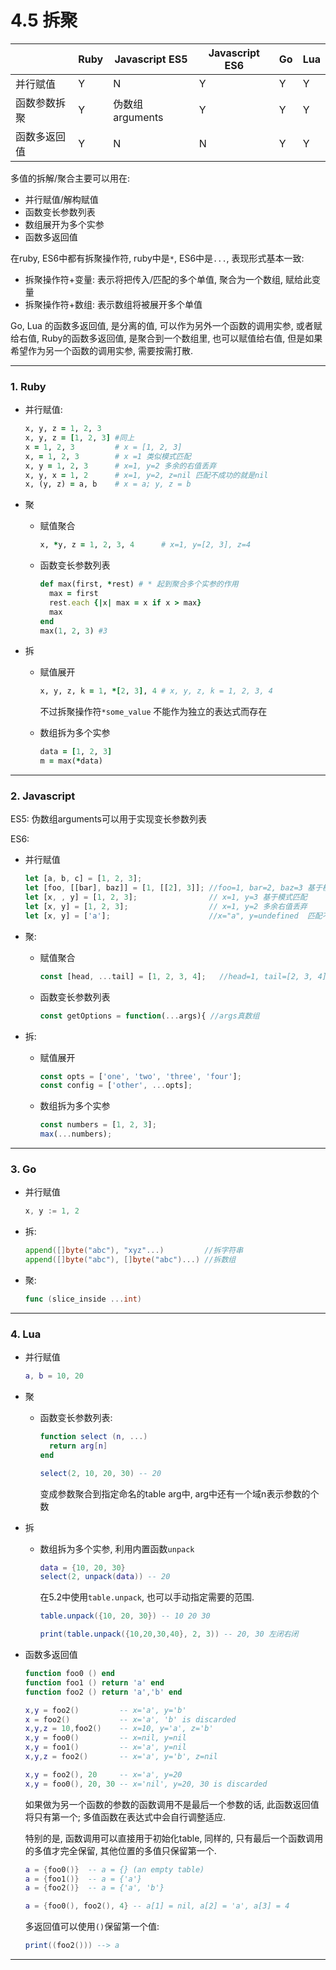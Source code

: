 # 4.5 拆聚

|              | Ruby | Javascript ES5  | Javascript ES6 | Go | Lua |
|--------------|------|-----------------|----------------|----|-----|
| 并行赋值     | Y    | N               | Y              | Y  | Y   |
| 函数参数拆聚 | Y    | 伪数组arguments | Y              | Y  | Y   |
| 函数多返回值 | Y    | N               | N              | Y  | Y   |

多值的拆解/聚合主要可以用在:

* 并行赋值/解构赋值
* 函数变长参数列表
* 数组展开为多个实参
* 函数多返回值

在ruby, ES6中都有拆聚操作符, ruby中是`*`, ES6中是`...`, 表现形式基本一致:

* 拆聚操作符+变量: 表示将把传入/匹配的多个单值, 聚合为一个数组, 赋给此变量
* 拆聚操作符+数组: 表示数组将被展开多个单值

Go, Lua 的函数多返回值, 是分离的值, 可以作为另外一个函数的调用实参, 或者赋给右值, Ruby的函数多返回值, 是聚合到一个数组里, 也可以赋值给右值, 但是如果希望作为另一个函数的调用实参, 需要按需打散.

<!--TODO 补充一个例子-->

---

### 1. Ruby

* 并行赋值:
  ```ruby
  x, y, z = 1, 2, 3
  x, y, z = [1, 2, 3] #同上
  x = 1, 2, 3         # x = [1, 2, 3]
  x, = 1, 2, 3        # x =1 类似模式匹配
  x, y = 1, 2, 3      # x=1, y=2 多余的右值丢弃
  x, y, x = 1, 2      # x=1, y=2, z=nil 匹配不成功的就是nil
  x, (y, z) = a, b    # x = a; y, z = b
  ```

* 聚

  * 赋值聚合
    ```ruby
    x, *y, z = 1, 2, 3, 4      # x=1, y=[2, 3], z=4
    ```

  * 函数变长参数列表
    ```ruby
    def max(first, *rest) # * 起到聚合多个实参的作用
      max = first
      rest.each {|x| max = x if x > max}
      max
    end
    max(1, 2, 3) #3
    ```

* 拆

  * 赋值展开
    ```ruby
    x, y, z, k = 1, *[2, 3], 4 # x, y, z, k = 1, 2, 3, 4
    ```

    不过拆聚操作符`*some_value` 不能作为独立的表达式而存在

  * 数组拆为多个实参
    ```ruby
    data = [1, 2, 3]
    m = max(*data)
    ```

---

### 2. Javascript

ES5: 伪数组arguments可以用于实现变长参数列表

ES6:

* 并行赋值
  ```javascript
  let [a, b, c] = [1, 2, 3];
  let [foo, [[bar], baz]] = [1, [[2], 3]]; //foo=1, bar=2, baz=3 基于模式匹配
  let [x, , y] = [1, 2, 3];                // x=1, y=3 基于模式匹配
  let [x, y] = [1, 2, 3];                  // x=1, y=2 多余右值丢弃
  let [x, y] = ['a'];                      //x="a", y=undefined  匹配不到就是undefined
  ```

* 聚:

  * 赋值聚合
    ```javascript
    const [head, ...tail] = [1, 2, 3, 4];   //head=1, tail=[2, 3, 4]
    ```

  * 函数变长参数列表
    ```javascript
    const getOptions = function(...args){ //args真数组
    ```

* 拆:

  * 赋值展开
    ```javascript
    const opts = ['one', 'two', 'three', 'four'];
    const config = ['other', ...opts];
    ```

  * 数组拆为多个实参
    ```javascript
    const numbers = [1, 2, 3];
    max(...numbers);
    ```

---

### 3. Go

* 并行赋值
  ```go
  x, y := 1, 2
  ```

* 拆:
  ```go
  append([]byte("abc"), "xyz"...)         //拆字符串
  append([]byte("abc"), []byte("abc")...) //拆数组
  ```

* 聚:
  ```go
  func (slice_inside ...int)
  ```

---

### 4. Lua

* 并行赋值
  ```lua
  a, b = 10, 20
  ```

* 聚

  * 函数变长参数列表:
    ```lua
    function select (n, ...)
      return arg[n]
    end

    select(2, 10, 20, 30) -- 20
    ```

    变成参数聚合到指定命名的table arg中, arg中还有一个域n表示参数的个数

* 拆

  * 数组拆为多个实参, 利用内置函数`unpack`
    ```lua
    data = {10, 20, 30}
    select(2, unpack(data)) -- 20
    ```

    在5.2中使用`table.unpack`, 也可以手动指定需要的范围.
    ```lua
    table.unpack({10, 20, 30}) -- 10 20 30

    print(table.unpack({10,20,30,40}, 2, 3)) -- 20, 30 左闭右闭
    ```

* 函数多返回值

  ```lua
  function foo0 () end
  function foo1 () return 'a' end
  function foo2 () return 'a','b' end

  x,y = foo2()         -- x='a', y='b'
  x = foo2()           -- x='a', 'b' is discarded
  x,y,z = 10,foo2()    -- x=10, y='a', z='b'
  x,y = foo0()         -- x=nil, y=nil
  x,y = foo1()         -- x='a', y=nil
  x,y,z = foo2()       -- x='a', y='b', z=nil

  x,y = foo2(), 20     -- x='a', y=20
  x,y = foo0(), 20, 30 -- x='nil', y=20, 30 is discarded
  ```

  如果做为另一个函数的参数的函数调用不是最后一个参数的话, 此函数返回值将只有第一个; 多值函数在表达式中会自行调整适应.

  特别的是, 函数调用可以直接用于初始化table, 同样的, 只有最后一个函数调用的多值才完全保留, 其他位置的多值只保留第一个.

  ```lua
  a = {foo0()}  -- a = {} (an empty table)
  a = {foo1()}  -- a = {'a'}
  a = {foo2()}  -- a = {'a', 'b'}

  a = {foo0(), foo2(), 4} -- a[1] = nil, a[2] = 'a', a[3] = 4
  ```

  多返回值可以使用`()`保留第一个值:

  ```lua
  print((foo2())) --> a
  ```

---

[comment]: <> (补充其他函数多返回值)
